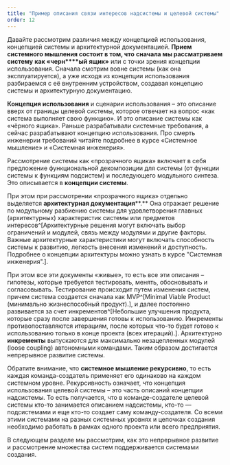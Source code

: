 ```yaml
---
title: "Пример описания связи интересов надсистемы и целевой системы"
order: 12
---
```




Давайте рассмотрим различия между концепцией использования, концепцией системы и архитектурной документацией. **Прием системного мышления состоит в то****м****, что** **сначала мы рассматриваем систему** **как «черн****ый** **ящик»** или с точки зрения концепции использования. Сначала смотрим вовне системы (как она эксплуатируется), а уже исходя из концепции использования разбираемся с её внутренним устройством, создавая концепцию системы и архитектурную документацию.

**Концепция использования** и сценарии использования – это описание вверх от границы целевой системы, которое отвечает на вопрос «как система выполняет свою функцию». И это описание системы как «чёрного ящика». Раньше разрабатывали системные требования, а сейчас разрабатывают концепцию использования. Про смерть инженерии требований читайте подробнее в курсе «Системное мышление» и «Системная инженерия».

Рассмотрение системы как «прозрачного ящика» включает в себя предложение функциональной декомпозиции для системы (от функции системы к функциям подсистем) и последующего модульного синтеза. Это описывается в **концепции системы**.

При этом при рассмотрении «прозрачного ящика» отдельно выделяется **архитектурная документация****.** Она отражает решение по модульному разбиению системы для удовлетворения главных (архитектурных) характеристик системы или предметов интересов^[Архитектурные решения могут включать выбор ограничений и модулей, связь между модулями и другие факторы. Важные архитектурные характеристики могут включать способность системы к развитию, легкость внесения изменений и доступность. Подробнее о концепции архитектуры можно узнать в курсе "Системная инженерия".].

При этом все эти документы «живые», то есть все эти описания – гипотезы, которые требуется тестировать, менять, обосновывать и согласовывать. Тестирование происходит путем изменения систем, причем система создается сначала как MVP^[Minimal Viable Product (минимально жизнеспособный продукт).], и далее постоянно развивается за счет инкрементов^[Небольшие улучшения продукта, которые сразу после завершения готовы к использованию. Инкременты противопоставляются итерациям, после которых что-то будет готово к использованию только в конце проекта (всех итераций).]. Архитектурно **инкременты** выпускаются для максимально незацепленных модулей (loose coupling) автономными командами. Таким образом достигается непрерывное развитие системы.

Обратите внимание, что **системное мышление рекурсивно**, то есть каждая команда-создатель применяет его одинаково на каждом системном уровне. Рекурсивность означает, что концепция использования целевой системы – это часть описаний концепции надсистемы. То есть получается, что в команде-создателе целевой системы кто-то занимается описанием надсистемы, кто-то — подсистемами и еще кто-то создает саму команду-создателя. Со всеми этими системами на разных системных уровнях и цепочках создания необходимо работать в рамках одного проекта или всего предприятия.

В следующем разделе мы рассмотрим, как это непрерывное развитие и рассмотрение множества систем поддерживается системами создания.

